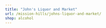 ```yaml
---
title: "John's Liquor and Market"
url: /mission-hills/johns-liquor-and-market/
shop: alcohol
---
```

